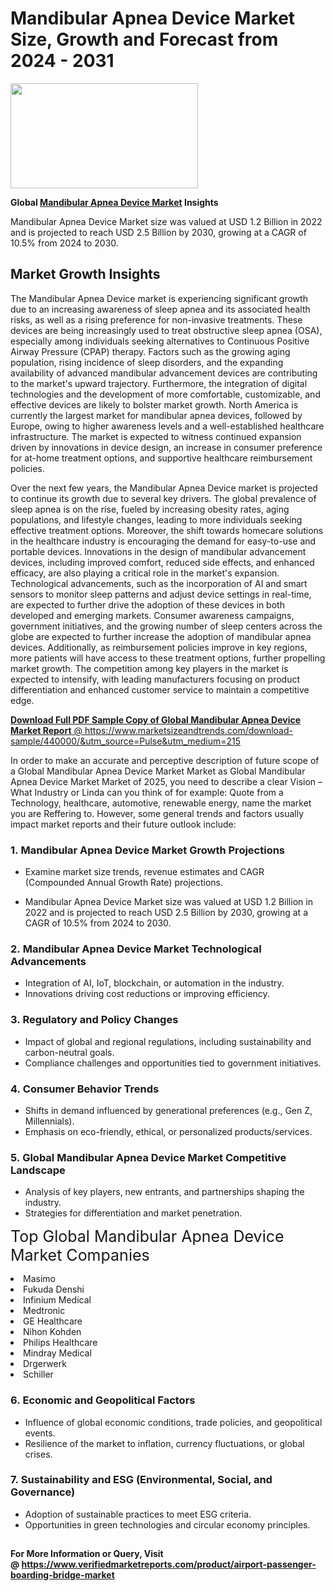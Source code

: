 <H1>Mandibular Apnea Device Market Size, Growth and Forecast from 2024 - 2031</H1><img class="aligncenter size-medium wp-image-584254" src="https://thirdeyenews.in/wp-content/uploads/2024/09/Global-Market-Research-300x168.jpeg" alt="" width="300" height="168" /><p><strong>Global&nbsp;<a href="https://www.marketsizeandtrends.com/download-sample/440000/&amp;utm_source=Pulse&amp;utm_medium=215">Mandibular Apnea Device Market</a> Insights</strong></p><p>Mandibular Apnea Device Market size was valued at USD 1.2 Billion in 2022 and is projected to reach USD 2.5 Billion by 2030, growing at a CAGR of 10.5% from 2024 to 2030.</p><p><h2>Market Growth Insights</h2> <p>The Mandibular Apnea Device market is experiencing significant growth due to an increasing awareness of sleep apnea and its associated health risks, as well as a rising preference for non-invasive treatments. These devices are being increasingly used to treat obstructive sleep apnea (OSA), especially among individuals seeking alternatives to Continuous Positive Airway Pressure (CPAP) therapy. Factors such as the growing aging population, rising incidence of sleep disorders, and the expanding availability of advanced mandibular advancement devices are contributing to the market's upward trajectory. Furthermore, the integration of digital technologies and the development of more comfortable, customizable, and effective devices are likely to bolster market growth. North America is currently the largest market for mandibular apnea devices, followed by Europe, owing to higher awareness levels and a well-established healthcare infrastructure. The market is expected to witness continued expansion driven by innovations in device design, an increase in consumer preference for at-home treatment options, and supportive healthcare reimbursement policies.</p> <p><a href="#"></a></p> <p>Over the next few years, the Mandibular Apnea Device market is projected to continue its growth due to several key drivers. The global prevalence of sleep apnea is on the rise, fueled by increasing obesity rates, aging populations, and lifestyle changes, leading to more individuals seeking effective treatment options. Moreover, the shift towards homecare solutions in the healthcare industry is encouraging the demand for easy-to-use and portable devices. Innovations in the design of mandibular advancement devices, including improved comfort, reduced side effects, and enhanced efficacy, are also playing a critical role in the market's expansion. Technological advancements, such as the incorporation of AI and smart sensors to monitor sleep patterns and adjust device settings in real-time, are expected to further drive the adoption of these devices in both developed and emerging markets. Consumer awareness campaigns, government initiatives, and the growing number of sleep centers across the globe are expected to further increase the adoption of mandibular apnea devices. Additionally, as reimbursement policies improve in key regions, more patients will have access to these treatment options, further propelling market growth. The competition among key players in the market is expected to intensify, with leading manufacturers focusing on product differentiation and enhanced customer service to maintain a competitive edge.</p> <p><a href="#"></p><p><span class=""><strong>Download Full PDF Sample Copy of Global Mandibular Apnea Device Market Report</strong> @ <a href="https://www.marketsizeandtrends.com/download-sample/440000/&amp;utm_source=Pulse&amp;utm_medium=215" target="_blank">https://www.marketsizeandtrends.com/download-sample/440000/&amp;utm_source=Pulse&amp;utm_medium=215</a></span></p><p>In order to make an accurate and perceptive description of future scope of a Global&nbsp;Mandibular Apnea Device Market Market as Global&nbsp;Mandibular Apnea Device Market Market of 2025, you need to describe a clear Vision &ndash; What Industry or Linda can you think of for example: Quote from a Technology, healthcare, automotive, renewable energy, name the market you are Reffering to. However, some general trends and factors usually impact market reports and their future outlook include:</p><h3>1.&nbsp;<strong>Mandibular Apnea Device Market Growth Projections</strong></h3><ul><li>Examine market size trends, revenue estimates and CAGR (Compounded Annual Growth Rate) projections.</li><li><p>Mandibular Apnea Device Market size was valued at USD 1.2 Billion in 2022 and is projected to reach USD 2.5 Billion by 2030, growing at a CAGR of 10.5% from 2024 to 2030.</p></li></ul><h3>2.&nbsp;<strong>Mandibular Apnea Device Market Technological Advancements</strong></h3><ul><li>Integration of AI, IoT, blockchain, or automation in the industry.</li><li>Innovations driving cost reductions or improving efficiency.</li></ul><h3>3.&nbsp;<strong>Regulatory and Policy Changes</strong></h3><ul><li>Impact of global and regional regulations, including sustainability and carbon-neutral goals.</li><li>Compliance challenges and opportunities tied to government initiatives.</li></ul><h3>4.&nbsp;<strong>Consumer Behavior Trends</strong></h3><ul><li>Shifts in demand influenced by generational preferences (e.g., Gen Z, Millennials).</li><li>Emphasis on eco-friendly, ethical, or personalized products/services.</li></ul><h3>5.&nbsp;<strong>Global Mandibular Apnea Device Market Competitive Landscape</strong></h3><ul><li>Analysis of key players, new entrants, and partnerships shaping the industry.</li><li>Strategies for differentiation and market penetration.</li></ul><p data-pm-slice="1 1 []"><span style="color: inherit; font-family: inherit; font-size: 25px;">Top Global Mandibular Apnea Device Market Companies</span></p><div class="" data-test-id=""><p><li>Masimo</li><li> Fukuda Denshi</li><li> Infinium Medical</li><li> Medtronic</li><li> GE Healthcare</li><li> Nihon Kohden</li><li> Philips Healthcare</li><li> Mindray Medical</li><li> Drgerwerk</li><li> Schiller</li></p></div><h3>6.&nbsp;<strong>Economic and Geopolitical Factors</strong></h3><ul><li>Influence of global economic conditions, trade policies, and geopolitical events.</li><li>Resilience of the market to inflation, currency fluctuations, or global crises.</li></ul><h3>7.&nbsp;<strong>Sustainability and ESG (Environmental, Social, and Governance)</strong></h3><ul><li>Adoption of sustainable practices to meet ESG criteria.</li><li>Opportunities in green technologies and circular economy principles.</li></ul><h2><strong style="font-size: 14px;">For More Information or Query, Visit @&nbsp;</strong><a style="background-color: #ffffff; font-size: 14px;" href="https://www.marketsizeandtrends.com/report/mandibular-apnea-device-market/" target="_blank">https://www.verifiedmarketreports.com/product/airport-passenger-boarding-bridge-market</a></h2>
